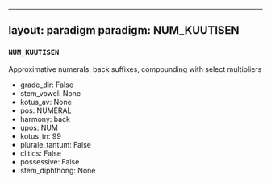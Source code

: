 
---
layout: paradigm
paradigm: NUM_KUUTISEN
---
### ` NUM_KUUTISEN `

Approximative numerals, back suffixes, compounding with select multipliers
* grade_dir: False
* stem_vowel: None
* kotus_av: None
* pos: NUMERAL
* harmony: back
* upos: NUM
* kotus_tn: 99
* plurale_tantum: False
* clitics: False
* possessive: False
* stem_diphthong: None
